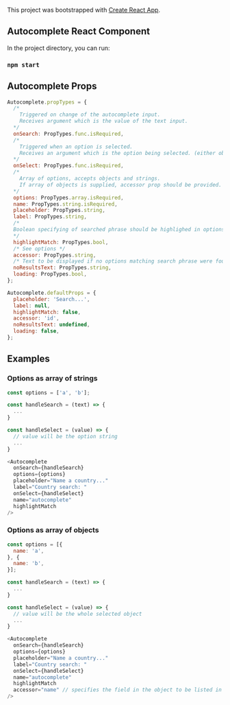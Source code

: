 This project was bootstrapped with [Create React App](https://github.com/facebook/create-react-app).

## Autocomplete React Component 

In the project directory, you can run: 

### `npm start`


## Autocomplete Props

```javascript
Autocomplete.propTypes = {
  /* 
    Triggered on change of the autocomplete input.
    Receives argument which is the value of the text input.
  */
  onSearch: PropTypes.func.isRequired,
  /* 
    Triggered when an option is selected.
    Receives an argument which is the option being selected. (either object or string)
  */
  onSelect: PropTypes.func.isRequired,
  /*
    Array of options, accepts objects and strings.
    If array of objects is supplied, accessor prop should be provided.
  */
  options: PropTypes.array.isRequired,
  name: PropTypes.string.isRequired,
  placeholder: PropTypes.string,
  label: PropTypes.string,
  /* 
  Boolean specifying of searched phrase should be highlighed in options.
  */
  highlightMatch: PropTypes.bool,
  /* See options */
  accessor: PropTypes.string,
  /* Text to be displayed if no options matching search phrase were found */
  noResultsText: PropTypes.string,
  loading: PropTypes.bool,
};

Autocomplete.defaultProps = {
  placeholder: 'Search...',
  label: null,
  highlightMatch: false,
  accessor: 'id',
  noResultsText: undefined,
  loading: false,
};
```


## Examples


### Options as array of strings

```javascript
const options = ['a', 'b'];

const handleSearch = (text) => {
  ...
}

const handleSelect = (value) => {
  // value will be the option string
  ...
}

<Autocomplete
  onSearch={handleSearch}
  options={options}
  placeholder="Name a country..."
  label="Country search: "
  onSelect={handleSelect}
  name="autocomplete"
  highlightMatch
/>

```

### Options as array of objects

```javascript
const options = [{
  name: 'a',
}, {
  name: 'b',
}];

const handleSearch = (text) => {
  ...
}

const handleSelect = (value) => {
  // value will be the whole selected object
  ...
}

<Autocomplete
  onSearch={handleSearch}
  options={options}
  placeholder="Name a country..."
  label="Country search: "
  onSelect={handleSelect}
  name="autocomplete"
  highlightMatch
  accessor="name" // specifies the field in the object to be listed in options
/>
```